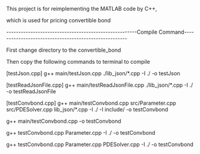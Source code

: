 This project is for reimplementing the MATLAB code by C++,

which is used for pricing convertible bond


------------------------------------------------------Compile Command------------------------------------------------------

First change directory to the convertible_bond

Then copy the following commands to terminal to compile

[testJson.cpp]
g++ main/testJson.cpp ./lib_json/*.cpp -I ./ -o testJson

[testReadJsonFile.cpp]
g++ main/testReadJsonFile.cpp ./lib_json/*.cpp -I ./ -o testReadJsonFile

[testConvbond.cpp]
g++ main/testConvbond.cpp src/Parameter.cpp src/PDESolver.cpp lib_json/*.cpp -I ./ -I include/ -o testConvbond

g++ main/testConvbond.cpp  -o testConvbond

g++ testConvbond.cpp Parameter.cpp -I ./  -o testConvbond

g++ testConvbond.cpp Parameter.cpp PDESolver.cpp  -I ./  -o testConvbond